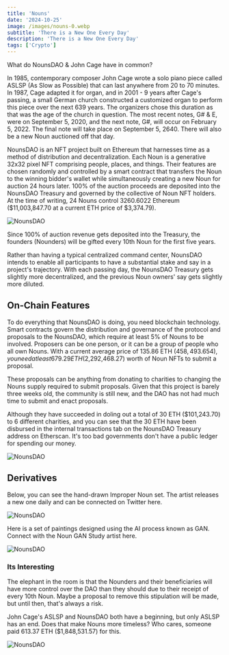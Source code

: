 ```yaml
---
title: 'Nouns'
date: '2024-10-25'
image: /images/nouns-0.webp
subtitle: 'There is a New One Every Day'
description: 'There is a New One Every Day'
tags: ['Crypto']
---
```


<style jsx>{`
 .prose a {
    text-decoration: underline;
    color: var(--color-accent);
 }
 .prose ol {
    list-style-type: decimal;
    margin-left: 2em; /* Adjust as needed for indentation */
    padding-left: 0.5em; /* Add padding if needed */
 }
 .prose ol li {
    margin-bottom: 0.5em;
    color: var(--color-text-primary);
    line-height: 1.5; /* Adjust line height for better readability */
 }
`}</style>

<div class="tldr-section">

What do NounsDAO & John Cage have in common?

</div>

In 1985, contemporary composer John Cage wrote a solo piano piece called ASLSP (As Slow as Possible) that can last anywhere from 20 to 70 minutes. In 1987, Cage adapted it for organ, and in 2001 - 9 years after Cage's passing, a small German church constructed a customized organ to perform this piece over the next 639 years. The organizers chose this duration as that was the age of the church in question. The most recent notes, G# & E, were on September 5, 2020, and the next note, G#, will occur on February 5, 2022. The final note will take place on September 5, 2640. There will also be a new Noun auctioned off that day.

NounsDAO is an NFT project built on Ethereum that harnesses time as a method of distribution and decentralization. Each Noun is a generative 32x32 pixel NFT comprising people, places, and things. Their features are chosen randomly and controlled by a smart contract that transfers the Noun to the winning bidder's wallet while simultaneously creating a new Noun for auction 24 hours later. 100% of the auction proceeds are deposited into the NounsDAO Treasury and governed by the collective of Noun NFT holders. At the time of writing, 24 Nouns control 3260.6022 Ethereum ($11,003,847.70 at a current ETH price of $3,374.79).

![NounsDAO](/images/nouns-3.webp)

Since 100% of auction revenue gets deposited into the Treasury, the founders (Nounders) will be gifted every 10th Noun for the first five years.

Rather than having a typical centralized command center, NounsDAO intends to enable all participants to have a substantial stake and say in a project's trajectory. With each passing day, the NounsDAO Treasury gets slightly more decentralized, and the previous Noun owners' say gets slightly more diluted.

## On-Chain Features

To do everything that NounsDAO is doing, you need blockchain technology. Smart contracts govern the distribution and governance of the protocol and proposals to the NounsDAO, which require at least 5% of Nouns to be involved. Proposers can be one person, or it can be a group of people who all own Nouns. With a current average price of 135.86 ETH ($458,493.654), you need at least 679.29 ETH ($2,292,468.27) worth of Noun NFTs to submit a proposal.

These proposals can be anything from donating to charities to changing the Nouns supply required to submit proposals. Given that this project is barely three weeks old, the community is still new, and the DAO has not had much time to submit and enact proposals.

Although they have succeeded in doling out a total of 30 ETH ($101,243.70) to 6 different charities, and you can see that the 30 ETH have been disbursed in the internal transactions tab on the NounsDAO Treasury address on Etherscan. It's too bad governments don't have a public ledger for spending our money.

![NounsDAO](/images/nouns-4.webp)

## Derivatives

Below, you can see the hand-drawn Improper Noun set. The artist releases a new one daily and can be connected on Twitter here.

![NounsDAO](/images/nouns-5.webp)

Here is a set of paintings designed using the AI process known as GAN. Connect with the Noun GAN Study artist here.

![NounsDAO](/images/nouns-6.webp)

### Its Interesting

The elephant in the room is that the Nounders and their beneficiaries will have more control over the DAO than they should due to their receipt of every 10th Noun. Maybe a proposal to remove this stipulation will be made, but until then, that's always a risk.

John Cage's ASLSP and NounsDAO both have a beginning, but only ASLSP has an end. Does that make Nouns more timeless? Who cares, someone paid 613.37 ETH ($1,848,531.57) for this.

![NounsDAO](/images/nouns-2.webp)
